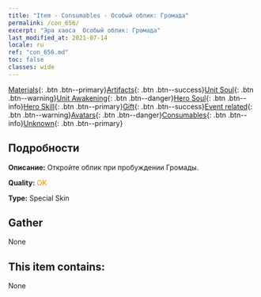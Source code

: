```yaml
---
title: "Item - Consumables - Особый облик: Громада"
permalink: /con_656/
excerpt: "Эра хаоса  Особый облик: Громада"
last_modified_at: 2021-07-14
locale: ru
ref: "con_656.md"
toc: false
classes: wide
---
```

 [Materials](/ItemsRU/){: .btn .btn--primary}[Artifacts](/ItemsRU/Artifacts/){: .btn .btn--success}[Unit Soul](/ItemsRU/UnitSoul/){: .btn .btn--warning}[Unit Awakening](/ItemsRU/UnitAwakening/){: .btn .btn--danger}[Hero Soul](/ItemsRU/HeroSoul/){: .btn .btn--info}[Hero Skill](/ItemsRU/HeroSkill/){: .btn .btn--primary}[Gift](/ItemsRU/Gift/){: .btn .btn--success}[Event related](/ItemsRU/Events/){: .btn .btn--warning}[Avatars](/ItemsRU/Avatars/){: .btn .btn--danger}[Consumables](/ItemsRU/Consumables/){: .btn .btn--info}[Unknown](/ItemsRU/Unknown/){: .btn .btn--primary}

## Подробности
 **Описание:** Откройте облик при пробуждении Громады.

 **Quality:** <span style="color: #FF8C00">OK</span>

 **Type:** Special Skin

## Gather

  None

## This item contains:

  None

